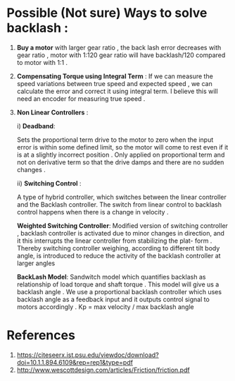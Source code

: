 # Possible (Not sure) Ways to solve backlash : 
1. **Buy a motor** with larger gear ratio , the back lash error decreases with gear ratio , motor with 1:120 gear ratio will have backlash/120 compared to motor with 1:1 .
2. **Compensating Torque using Integral Term** : If we can measure the speed variations between true speed and expected speed , we can calculate the error and correct it using integral term. I believe this will need an encoder for measuring true speed . 
4. **Non Linear Controllers** : 

      i) **Deadband**: 

      Sets the proportional term drive to the motor to zero when the input
      error is within some defined limit, so the motor will come to rest even if it is at a slightly
      incorrect position . Only applied on proportional term and not on derivative term so that the drive damps and there are no sudden changes .

      ii) **Switching Control** : 

      A type of hybrid controller, which switches between the
      linear controller and the Backlash controller. The switch from linear control to backlash control happens when there is a change in velocity .

      **Weighted Switching Controller**: Modified version of switching controller , backlash controller is activated due to minor changes in direction, and
    it this interrupts the linear controller from stabilizing the plat-
    form . Thereby switching controller weighing, according to
    different tilt body angle, is introduced to reduce the activity of
    the backlash controller at larger angles

    **BackLash Model**: Sandwitch model which quantifies backlash as relationship of load torque and shaft torque .  This model will give us a backlash angle . 
    We use a proportional backlash controller which uses backlash angle as a feedback input and it outputs control signal to motors accordingly . Kp = max velocity / max backlash angle 

# References 
1. https://citeseerx.ist.psu.edu/viewdoc/download?doi=10.1.1.894.6109&rep=rep1&type=pdf
2. http://www.wescottdesign.com/articles/Friction/friction.pdf

